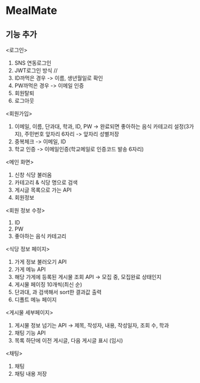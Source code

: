 # MealMate
## 기능 추가
<로그인>
1. SNS 연동로그인
2. JWT로그인 방식 //
3. ID까먹은 경우 -> 이름, 생년월일로 확인
4. PW까먹은 경우 -> 이메일 인증
5. 회원탈퇴
6. 로그아웃

<회원가입>
1. 이메일, 이름, 단과대, 학과, ID, PW -> 완료되면 좋아하는 음식 카테고리 설정(3가지), 주민번호 앞자리 6자리 -> 앞자리 성별저장
2. 중복체크 -> 이메일, ID
3. 학교 인증 -> 이메일인증(학교메일로 인증코드 발송 6자리)

<메인 화면>
1. 신창 식당 불러옴
2. 카테고리 & 식당 명으로 검색
3. 게시글 목록으로 가는 API
4. 회원정보

<회원 정보 수정>
1. ID
2. PW
3. 좋아하는 음식 카테고리

<식당 정보 페이지>
1. 가게 정보 불러오기 API
2. 가게 메뉴 API
3. 해당 가게에 등록된 게시물 조회 API -> 모집 중, 모집완료 상태인지
4. 게시물 페이징 10개씩(최신 순)
5. 단과대, 과 검색해서 sort한 결과값 출력
6. 디폴트 메뉴 페이지

<게시물 세부페이지>
1. 게시물 정보 넘기는 API -> 제목, 작성자, 내용, 작성일자, 조회 수, 학과
2. 채팅 기능 API
3. 목록 하단에 이전 게시글, 다음 게시글 표시 (임시)

<채팅>
1. 채팅
2. 채팅 내용 저장

